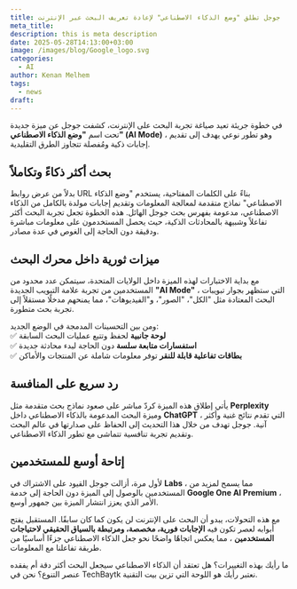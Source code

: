 ```yaml
---
title: جوجل تطلق "وضع الذكاء الاصطناعي" لإعادة تعريف البحث عبر الإنترنت
meta_title: 
description: this is meta description
date: 2025-05-28T14:13:00+03:00
image: /images/blog/Google_logo.svg
categories:
  - AI
author: Kenan Melhem
tags:
  - news
draft:
---
```

في خطوة جريئة تعيد صياغة تجربة البحث على الإنترنت، كشفت جوجل عن ميزة جديدة تحت اسم **"وضع الذكاء الاصطناعي" (AI Mode)** ، وهو تطور نوعي يهدف إلى تقديم إجابات ذكية ومُفصلة تتجاوز الطرق التقليدية.

## **بحث أكثر ذكاءً وتكاملاً**

بدلاً من عرض روابط URL بناءً على الكلمات المفتاحية، يستخدم "وضع الذكاء الاصطناعي" نماذج متقدمة لمعالجة المعلومات وتقديم إجابات مولدة بالكامل من الذكاء الاصطناعي، مدعومة بفهرس بحث جوجل الهائل. هذه الخطوة تجعل تجربة البحث أكثر تفاعلاً وشبيهة بالمحادثات الذكية، حيث يحصل المستخدمون على معلومات مباشرة ودقيقة دون الحاجة إلى الغوص في عدة مصادر.

## **ميزات ثورية داخل محرك البحث**

مع بداية الاختبارات لهذه الميزة داخل الولايات المتحدة، سيتمكن عدد محدود من المستخدمين من تجربة علامة التبويب الجديدة **"AI Mode"** ، التي ستظهر بجوار تبويبات البحث المعتادة مثل "الكل"، "الصور"، و"الفيديوهات"، مما يمنحهم مدخلًا مستقلاً إلى تجربة بحث متطورة.

ومن بين التحسينات المدمجة في الوضع الجديد:  
✅ **لوحة جانبية** لحفظ وتتبع عمليات البحث السابقة  
✅ **استفسارات متابعة سلسة** دون الحاجة لبدء محادثة جديدة  
✅ **بطاقات تفاعلية قابلة للنقر** توفر معلومات شاملة عن المنتجات والأماكن

## **رد سريع على المنافسة**

يأتي إطلاق هذه الميزة كردّ مباشر على صعود نماذج بحث متقدمة مثل **Perplexity** وميزة البحث المدعومة بالذكاء الاصطناعي داخل **ChatGPT** ، التي تقدم نتائج غنية وأكثر آنية. جوجل تهدف من خلال هذا التحديث إلى الحفاظ على صدارتها في عالم البحث وتقديم تجربة تنافسية تتماشى مع تطور الذكاء الاصطناعي.

## **إتاحة أوسع للمستخدمين**

لأول مرة، أزالت جوجل القيود على الاشتراك في **Labs** ، مما يسمح لمزيد من المستخدمين بالوصول إلى الميزة دون الحاجة إلى خدمة **Google One AI Premium** ، الأمر الذي يعزز انتشار الميزة بين جمهور أوسع.

مع هذه التحولات، يبدو أن البحث على الإنترنت لن يكون كما كان سابقًا. المستقبل يفتح أبوابه لعصر تكون فيه **الإجابات فورية، مخصصة، ومرتبطة بالسياق الحقيقي لاحتياجات المستخدمين** ، مما يعكس اتجاهًا واضحًا نحو جعل الذكاء الاصطناعي جزءًا أساسيًا من طريقة تفاعلنا مع المعلومات.

ما رأيك بهذه التغييرات؟ هل تعتقد أن الذكاء الاصطناعي سيجعل البحث أكثر دقة أم يفقده عنصر التنوع؟ نحن في TechBaytk نعتبر رأيك هو اللوحة التي تزين بيت التقنية.
